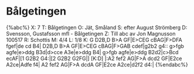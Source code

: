 # Bålgetingen

{%abc%}
X: 7
T: Bålgetingen
O: Jät, Småland
S: efter August Strömberg
D: Svensson, Gustafsson mfl - Bålgetingen
Z: Till abc av Jon Magnusson 100517 
R: Schottis
M: 4/4
L: 1/8
K: G
D2B,D B>A GF|E>CEG cBAG|F>DFA fgef|de cd B4|
D2B,D B>A GF|E>CEG cBAG|F>GAB cdef|g2b2 g4::
g>fgb agfe|e>ddg B3d|d>cce A3e|e>ddg B4|
g>fgb agfe|e>ddg B2d2|c>Bcd ecAF|[1 G2B2 G4:|[2 G2B2 G2FG|]
[K:D]
|:A2 fef2 AG|F>A dcd2 GF|E2ce A2ce|Adfe f4|
A2 fef2 AG|F>A dcdA GF|E2ce A2ce|d2f2 d4:|
{%endabc%}
